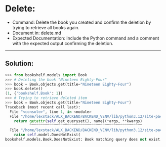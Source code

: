 # Delete:

- Command: Delete the book you created and confirm the deletion by trying to retrieve all books again.
- Document in: delete.md
- Expected Documentation: Include the Python command and a comment with the expected output confirming the deletion.
---
## Solution:
```python
>>> from bookshelf.models import Book
>>> # Deleting the book "Nineteen Eighty-Four"
>>> book = Book.objects.get(title="Nineteen Eighty-Four")
>>> book.delete()
(1, {'bookshelf.Book': 1})
>>> # Trying to retrieve deleted item
>>> book = Book.objects.get(title="Nineteen Eighty-Four")
Traceback (most recent call last):
  File "<console>", line 1, in <module>
  File "/home/lexstack/ALX_BACKEND/BACKEND_VENV/lib/python3.12/site-packages/django/db/models/manager.py", line 87, in manager_method
    return getattr(self.get_queryset(), name)(*args, **kwargs)
           ^^^^^^^^^^^^^^^^^^^^^^^^^^^^^^^^^^^^^^^^^^^^^^^^^^^
  File "/home/lexstack/ALX_BACKEND/BACKEND_VENV/lib/python3.12/site-packages/django/db/models/query.py", line 633, in get
    raise self.model.DoesNotExist(
bookshelf.models.Book.DoesNotExist: Book matching query does not exist.
```